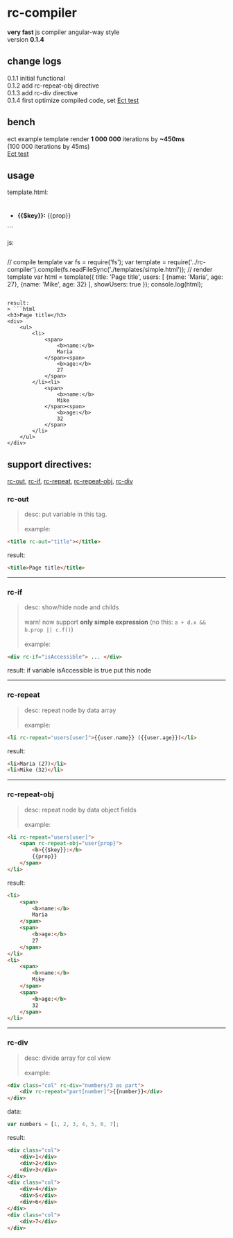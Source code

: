 rc-compiler
===========

**very fast** js compiler angular-way style<br/>
version **0.1.4**<br/>

change logs
------------
0.1.1 initial functional<br/>
0.1.2 add rc-repeat-obj directive<br/>
0.1.3 add rc-div directive<br/>
0.1.4 first optimize compiled code, set [Ect test](http://ectjs.com/#benchmark)<br/>

bench
-----
ect example template render **1 000 000** iterations by **~450ms**<br/>
(100 000 iterations by 45ms)<br/>
[Ect test](http://ectjs.com/#benchmark)

usage
------

template.html:
> ```html
<h3 rc-out="title"></h3>
<div rc-if="showUsers">
	<ul>
		<li rc-repeat="users[user]">
			<span rc-repeat-obj="user{prop}">
				<b>{{$key}}:</b>
				{{prop}}
			</span>
		</li>
	</ul>
</div>
```

js:
> ```javascript
// compile template
var fs = require('fs');
var template = require('../rc-compiler').compile(fs.readFileSync('./templates/simple.html'));
// render template
var html = template({
    title: 'Page title',
    users: [
        {name: 'Maria', age: 27},
        {name: 'Mike', age: 32}
    ],
    showUsers: true
});
console.log(html);
```

result:
> ```html
<h3>Page title</h3>
<div>
	<ul>
		<li>
			<span>
				<b>name:</b>
				Maria
			</span><span>
				<b>age:</b>
				27
			</span>
		</li><li>
			<span>
				<b>name:</b>
				Mike
			</span><span>
				<b>age:</b>
				32
			</span>
		</li>
	</ul>
</div>
```

support directives:
-------------------
[rc-out](#rc-out), 
[rc-if](#rc-if), 
[rc-repeat](#rc-repeat), 
[rc-repeat-obj](#rc-repeat-obj), 
[rc-div](#rc-div)

### rc-out
> desc: put variable in this tag.<br/><br/>
example: 
```html
<title rc-out="title"></title>
```
result: 
```html
<title>Page title</title>
```

---

### rc-if
> desc: show/hide node and childs<br/>
</br>warn! now support **only simple expression** (no this: `a + d.x && b.prop || c.f()`)<br/><br/>
example:
```html
<div rc-if="isAccessible"> ... </div>
```
result: if variable isAccessible is true put this node

---

### rc-repeat
> desc: repeat node by data array<br/><br/>
example:
```html
<li rc-repeat="users[user]">{{user.name}} ({{user.age}})</li>
```
result: 
```html
<li>Maria (27)</li>
<li>Mike (32)</li>
```

---

### rc-repeat-obj
> desc: repeat node by data object fields<br/><br/>
example:
```html
<li rc-repeat="users[user]">
	<span rc-repeat-obj="user{prop}">
		<b>{{$key}}:</b>
		{{prop}}
	</span>
</li>
```
result: 
```html
<li>
	<span>
		<b>name:</b>
		Maria
	</span>
	<span>
		<b>age:</b>
		27
	</span>
</li>
<li>
	<span>
		<b>name:</b>
		Mike
	</span>
	<span>
		<b>age:</b>
		32
	</span>
</li>
```

---

### rc-div
> desc: divide array for col view<br/><br/>
example:
```html
<div class="col" rc-div="numbers/3 as part">
	<div rc-repeat="part[number]">{{number}}</div>
</div>
```
data:
```javascript
var numbers = [1, 2, 3, 4, 5, 6, 7];
```
result: 
```html
<div class="col">
	<div>1</div>
	<div>2</div>
	<div>3</div>
</div>
<div class="col">
	<div>4</div>
	<div>5</div>
	<div>6</div>
</div>
<div class="col">
	<div>7</div>
</div>
```
